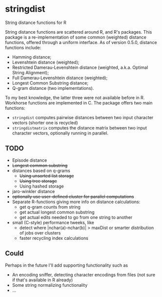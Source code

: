 stringdist
==========

String distance functions for R

String distance functions are scattered around R, and R's packages. This package
is a re-implementation of some common (weighted) distance functions, offered
through a uniform interface. As of version 0.5.0, distance functions include:

* Hamming distance; 
* Levenshtein distance (weighted);
* Restricted Damerau-Levenshtein distance (weighted, a.k.a. Optimal String Alignment);
* Full Damerau-Levenshtein distance (weighted);
* Longest Common Substring distance;
* Q-gram distance (two implementations).

To my best knowledge, the latter three were not available before in R. Workhorse
functions are implemented in C. The package offers two main functions:

* `stringdist`  computes pairwise distances between two input character vectors (shorter one is recycled)
* `stringdistmatrix` computes the distance matrix between two input character vectors, optionally running in parallel.

TODO
----
* Episode distance
* ~~Longest common substring~~
* distances based on q-grams
    * ~~Using unsorted list storage~~
    * ~~Using tree storage~~
    * Using hashed storage
* jaro-winkler distance
* ~~optionally use user-defined cluster for parallel computations~~
* Separate R-functions giving more info on distance calculations:
    * get q-gram counts from string
    * get actual longest common substring
    * get actual edits needed to go from one string to another
* small (C-style) performance tweeks, like 
    * detect where |nchar(a)-nchar(b)| > maxDist or smarter distribution of jobs over clusters
    * faster recycling index calculations

Could
----
Perhaps in the future I'll add supporting functionality such as

* An encoding sniffer, detecting character encodings from files (not sure if that's available in R already)
* Some string normalizing functionality
* ...

